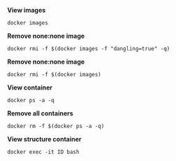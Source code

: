 **View images**
```
docker images
```

**Remove none:none image**
```
docker rmi -f $(docker images -f "dangling=true" -q)
```

**Remove none:none image**
```
docker rmi -f $(docker images)
```

**View container**
```
docker ps -a -q
```

**Remove all containers**
```
docker rm -f $(docker ps -a -q)
```

**View structure container**
```
docker exec -it ID bash
```



